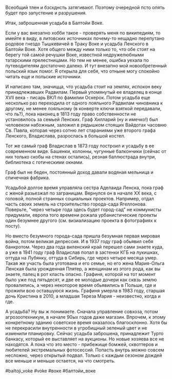 Всеобщий тлен и бзсхднсть затягивают. Поэтому очередной псто опять будет про запустение и разрушения.

Итак, заброшенная усадьба в Балтойи Воке.

Если у вас внезапно хобби такое - проверять меня по википедиям, то имейте в виду, в литовских источниках почему-то нещадно перепутано родовое гнездо Тышкевичей в Траку Воке и усадьба Ленского в Балтойи Воке. Хотя общего между ними только то, что обе стоят на берегу той самой речушки Воке, известной недружелюбными татарскими прелестницами. Но тем не менее, ошибка уехала по путеводителям достаточно далеко. И тут внезапно мой новообретенный польский язык помог. Я открыла для себя, что отныне могу спокойно читать еще и польские источники.

И написано там, значицца, что усадьба стоит на землях, испокон веку принадлежавших Радвилам. Первый упомянутый ее владелец в конце XVII века - писарь ВКЛ по фамилии Оскерок. Потом усадьба еще несколько раз переходила от одного лояльного Радвилам чиновника к другому, не менее лояльному (в конверте ключи взяткой передавали, что ль?), пока наконец в 1813 году право собственности не установилось за семьей Ленских. Граф Хилларий (ну и имечко!) был человеком набожным, заложил в рядышком стоящих Вайдотах часовню Св. Павла, которая через сотню лет стараниями уже второго графа Ленского, Владислава, разрослась в большой костел.

Тот же самый граф Владислав в 1873 году построил и усадьбу в ее современном виде. Башенки, колонны, чугунные балкончики (сейчас от них только скобы на стенах остались), резная баллюстрада внутри, библиотека с готическими окнами.

Граф был не беден, постоянный доход давали водяная мельница и спичечная фабрика.

Усадьбой долгое время управляла сестра Аделаида Ленска, пока граф с женой разьезжал по заграницам. Вернулся он в начале XX века, с головой, полной странных социальных проектов. Например, отдал часть своих земель на строительство города-сада Ягеллонова. Поверьте, "через четыре года здесь будет город-сад" не коммунисты придумали, европа того времени рожала урбанистические проекты один безумнее другого (см. визиализацию проекта в фотографиях к посту).

Но вместо безумного города-сада пришла безумная первая мировая война, потом великая депрессия. И в 1937 году граф обьявил себя банкротом. Через два года виленский край перешел сами знаете куда, а уже в 1941 году граф Владислав попал в застенки КГБ на лукишках, оттуда на Лубянку, оттуда в Сибирь, где через четыре месяца умер. Такая же участь была уготована и его семье, но его жена Мария-Ольга Ленская была урожденная Плятер, а женщинам из этого рода, как вы знаете, палец в рот класть опасно. Графиня, которой на тот момент было уже под пятьдесят, и две ее молодые дочери как сквзь землю провалились, а через некоторое время обьявились в Польше, где и прожили всю оставшуюся жизнь. Графиня умерла в 1983 году, старшая дочь Кристина в 2010, а младшая Тереза Мария - неизвестно, когда и где.

А усадьба? Ну вы ж понимаете. Сначала управление совхоза, потом агрозоотехникум, в начале 90ых годов даже магазин. Впрочем, к этому конкретному зданию советское время оказалось благосклонно. Хотя бы не перекрасили внутренности в угробищный зеленый цвет и не изменили планировку. Сейчас усадьба заброшена, принадлежит Турто банкасу, который ее выставляет на аукционы. Но новые хозяева все не находятся. А пока что это место - прибежище бомжей, сквоттеров и любителей экстремальных фотосессий. Попасть внутрь можно совсем несложно, через открытый подвал. Только с каждым сезоном дождей все меньше и меньше остается, на что смотреть.

#baltoji_voke #voke #воке #балтойи_воке

